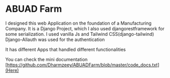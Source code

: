 # ABUAD Farm


I designed this web Application on the foundation of a Manufacturing Company.
It is a Django Project, which I also used djangorestframework for some serialization.
I used vanilla Js and Tailwind CSS(django-tailwind)
Django-Allauth was used for the authentication 

It has different Apps that handled different functionalities

You can check the mini documentation [https://github.com/Dharmzeey/ABUADFarm/blob/master/code_docs.txt](Here)
